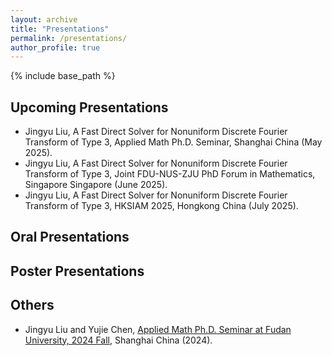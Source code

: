```yaml
---
layout: archive
title: "Presentations"
permalink: /presentations/
author_profile: true
---
```


{% include base_path %}

## Upcoming Presentations

- Jingyu Liu, A Fast Direct Solver for Nonuniform Discrete Fourier Transform of Type 3, Applied Math Ph.D. Seminar, Shanghai China (May 2025).
- Jingyu Liu, A Fast Direct Solver for Nonuniform Discrete Fourier Transform of Type 3, Joint FDU-NUS-ZJU PhD Forum in Mathematics, Singapore Singapore (June 2025).
- Jingyu Liu, A Fast Direct Solver for Nonuniform Discrete Fourier Transform of Type 3, HKSIAM 2025, Hongkong China (July 2025).

## Oral Presentations

## Poster Presentations

## Others

- Jingyu Liu and Yujie Chen, [Applied Math Ph.D. Seminar at Fudan University, 2024 Fall](https://amphds.yingzhouli.com/2024Fall.html), Shanghai China (2024).
